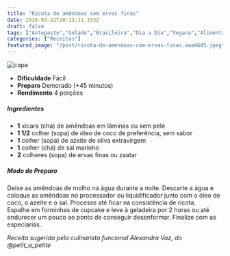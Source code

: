 ```yaml
---
title: "Ricota de amêndoas com ervas finas"
date: 2018-03-22T20:13:11.333Z
draft: false
tags: ["Antepasto","Gelado","Brasileira","Dia a Dia","Vegana","Alimentação vegana","Queijos","Receitas","Receitas simples e fáceis"]
categories: ["Receitas"]
featured_image: "/post/ricota-de-amendoas-com-ervas-finas.aaa46d5.jpeg"
---
```


![capa](/post/ricota-de-amendoas-com-ervas-finas.aaa46d5.jpeg)

*   **Dificuldade** Fácil
*   **Preparo** Demorado (+45 minutos)
*   **Rendimento** 4 porções

##### Ingredientes

*   **1** xícara (chá) de amêndoas em lâminas ou sem pele
*   **1 1/2** colher (sopa) de óleo de coco de preferência, sem sabor
*   **1** colher (sopa) de azeite de oliva extravirgem
*   **1** colher (chá) de sal marinho
*   **2** colheres (sopa) de ervas finas ou zaatar

##### Modo de Preparo

Deixe as amêndoas de molho na água durante a noite. Descarte a água e coloque as amêndoas no processador ou liquidificador junto com o óleo de coco, o azeite e o sal. Processe até ficar na consistência de ricota. Espalhe em forminhas de cupcake e leve à geladeira por 2 horas ou até endurecer um pouco ao ponto de conseguir desenformar. Finalize com as especiarias.

_Receita sugerida pela culinarista funcional Alexandra Vaz, do @petit\_a\_petite_
